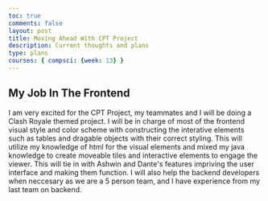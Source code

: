```yaml
---
toc: true
comments: false
layout: post
title: Moving Ahead With CPT Project
description: Current thoughts and plans
type: plans
courses: { compsci: {week: 13} }
---
```


## My Job In The Frontend
I am very excited for the CPT Project, my teammates and I will be doing a Clash Royale themed project. I will be in charge of most of the frontend visual style and color scheme with constructing the interative elements such as tables and dragable objects with their correct styling. This will utilize my knowledge of html for the visual elements and mixed my java knowledge to create moveable tiles and interactive elements to engage the viewer. This will tie in with Ashwin and Dante's features impriving the user interface and making them function. I will also help the backend developers when neccesary as we are a 5 person team, and I have experience from my last team on backend. 